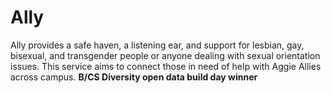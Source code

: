 # Ally
Ally provides a safe haven, a listening ear, and support for lesbian, gay, bisexual, and transgender people or anyone dealing with sexual orientation issues. This service aims to connect those in need of help with Aggie Allies across campus.
**B/CS Diversity open data build day winner**
